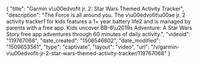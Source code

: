 {
    "title": "Garmin v\u00edvofit jr. 2: Star Wars Themed Activity Tracker",
    "description": "The Force is all around you. The v\u00edvofit\u00ae jr. 2 activity tracker1 for kids features a 1+ year battery life2 and is managed by parents with a free app. Kids uncover BB-8\u2019s Adventure: A Star Wars Story free app adventures through 60 minutes of daily activity.",
    "videoid": "119767068",
    "date_created": "1506546802",
    "date_modified": "1509653561",
    "type": "captivate",
    "layout": "video",
    "url": "\/v\/garmin-v\u00edvofit-jr-2-star-wars-themed-activity-tracker\/119767068"
}